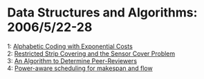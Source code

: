 # Data Structures and Algorithms: 2006/5/22-28  
1: [Alphabetic Coding with Exponential Costs](https://doi.org/10.48550/arXiv.cs/0605099)  
2: [Restricted Strip Covering and the Sensor Cover Problem](https://doi.org/10.48550/arXiv.cs/0605102)  
3: [An Algorithm to Determine Peer-Reviewers](https://doi.org/10.48550/arXiv.cs/0605112)  
4: [Power-aware scheduling for makespan and flow](https://doi.org/10.48550/arXiv.cs/0605126)  